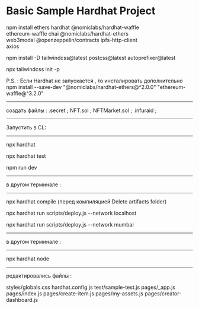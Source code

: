 # Basic Sample Hardhat Project
npm install ethers hardhat @nomiclabs/hardhat-waffle \
ethereum-waffle chai @nomiclabs/hardhat-ethers \
web3modal @openzeppelin/contracts ipfs-http-client \
axios

npm install -D tailwindcss@latest postcss@latest autoprefixer@latest

npx tailwindcss init -p

P.S. : Если Hardhat  не запускается , то инсталировать дополнительно 
npm install --save-dev "@nomiclabs/hardhat-ethers@^2.0.0" "ethereum-waffle@^3.2.0"
*************************
создать файлы :
 .secret ;
 NFT.sol ;
 NFTMarket.sol ;
 .infuraid ;
 ******************
 Запустить в CL:
 ******************
npx hardhat

npx hardhat test

npm run dev

*****************
 в другом терминале : 
 *****************
 npx hardhat compile  (перед компиляцией Delete artifacts folder)

 npx hardhat run scripts/deploy.js --network localhost

 npx hardhat run scripts/deploy.js --network mumbai

*****************
 в другом терминале : 
 *****************

npx hardhat node

**********************
редактировались файлы :

 styles/globals.css
 hardhat.config.js
 test/sample-test.js
 pages/_app.js
 pages/index.js
 pages/create-item.js
 pages/my-assets.js
 pages/creator-dashboard.js

